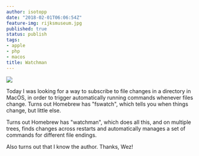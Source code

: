 ```yaml
---
author: isotopp
date: "2018-02-01T06:06:54Z"
feature-img: rijksmuseum.jpg
published: true
status: publish
tags:
- apple
- php
- macos
title: Watchman
---
```

[![](https://blog.koehntopp.info/uploads/2018/01/watchman-603x640.png)](https://facebook.github.io/watchman/)

Today I was looking for a way to subscribe to file changes in a directory in
MacOS, in order to trigger automatically running commands whenever files
change. Turns out Homebrew has "fswatch", which tells you when things
change, but little else.

Turns out Homebrew has "watchman", which does all this, and on multiple
trees, finds changes across restarts and automatically manages a set of
commands for different file endings.

Also turns out that I know the author. Thanks, Wez!
